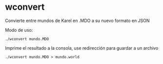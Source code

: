 wconvert
========

Convierte entre mundos de Karel en .MDO a su nuevo formato en JSON

Modo de uso:

`./wconvert mundo.MDO`

Imprime el resultado a la consola, use redirección para guardar a un archivo

`./wconvert mundo.MDO > mundo.world`
